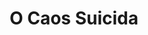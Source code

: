 ---
Numero: 165
title: O Caos Suicida
Autor: Edmund Cooper
Co-autor: 
Ano-de-Publicacao: 1971
Titulo-original: "All Fools Day"
Tradutor: Eurico da Fonseca
Co-tradutor: 
Ano-de-edicao: 1966
alias: Edmund-Cooper
Autor2-alias: 
Tradutor1-alias: Eurico-da-Fonseca
Tradutor2-alias: 
Titulo-link: 165-O-Caos-Suicida
Capa: Lima de Freitas
pags: 178
Capa-link: Lima-de-Freitas
---